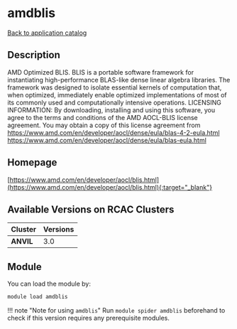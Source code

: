 # amdblis

[Back to application catalog](../app_catalog.md)

## Description

AMD Optimized BLIS.  BLIS is a portable software framework for instantiating high-performance BLAS-like dense linear algebra libraries. The framework was designed to isolate essential kernels of computation that, when optimized, immediately enable optimized implementations of most of its commonly used and computationally intensive operations.  LICENSING INFORMATION: By downloading, installing and using this software, you agree to the terms and conditions of the AMD AOCL-BLIS license agreement.  You may obtain a copy of this license agreement from https://www.amd.com/en/developer/aocl/dense/eula/blas-4-2-eula.html https://www.amd.com/en/developer/aocl/dense/eula/blas-eula.html

## Homepage

[https://www.amd.com/en/developer/aocl/blis.html](https://www.amd.com/en/developer/aocl/blis.html){:target="_blank"}

## Available Versions on RCAC Clusters

|Cluster|Versions|
|---|---|
**ANVIL**|3.0

## Module

You can load the module by:

```bash
module load amdblis
```

!!! note "Note for using `amdblis`"
    Run `module spider amdblis` beforehand to check if this version requires any prerequisite modules.

